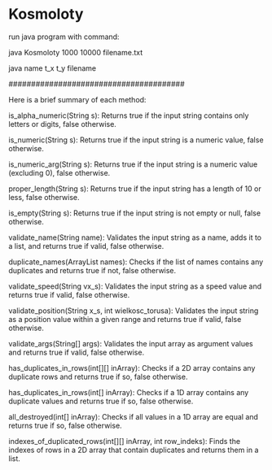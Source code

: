 # Kosmoloty

run java program with command:
  
java Kosmoloty 1000  10000 filename.txt

java name      t_x   t_y   filename

#######################################

Here is a brief summary of each method:

is_alpha_numeric(String s): Returns true if the input string contains only letters or digits, false otherwise.

is_numeric(String s): Returns true if the input string is a numeric value, false otherwise.

is_numeric_arg(String s): Returns true if the input string is a numeric value (excluding 0), false otherwise.

proper_length(String s): Returns true if the input string has a length of 10 or less, false otherwise.

is_empty(String s): Returns true if the input string is not empty or null, false otherwise.

validate_name(String name): Validates the input string as a name, adds it to a list, and returns true if valid, false otherwise.

duplicate_names(ArrayList<String> names): Checks if the list of names contains any duplicates and returns true if not, false otherwise.

validate_speed(String vx_s): Validates the input string as a speed value and returns true if valid, false otherwise.

validate_position(String x_s, int wielkosc_torusa): Validates the input string as a position value within a given range and returns true if valid, false otherwise.

validate_args(String[] args): Validates the input array as argument values and returns true if valid, false otherwise.

has_duplicates_in_rows(int[][] inArray): Checks if a 2D array contains any duplicate rows and returns true if so, false otherwise.

has_duplicates_in_rows(int[] inArray): Checks if a 1D array contains any duplicate values and returns true if so, false otherwise.

all_destroyed(int[] inArray): Checks if all values in a 1D array are equal and returns true if so, false otherwise.

indexes_of_duplicated_rows(int[][] inArray, int row_indeks): Finds the indexes of rows in a 2D array that contain duplicates and returns them in a list.
